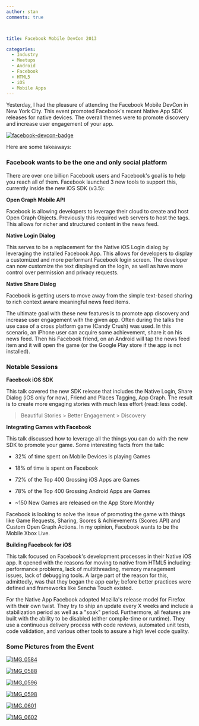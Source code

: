 ```yaml
---
author: stan
comments: true



title: Facebook Mobile DevCon 2013

categories:
  - Industry
  - Meetups
  - Android
  - Facebook
  - HTML5
  - iOS
  - Mobile Apps
---
```


Yesterday, I had the pleasure of attending the Facebook Mobile DevCon in New York City. This event promoted Facebook's recent Native App SDK releases for native devices. The overall themes were to promote discovery and increase user engagement of your app.





[![facebook-devcon-badge](../assets/uploads//2013/04/facebook-devcon-badge-199x300.jpg)](../assets/uploads//2013/04/facebook-devcon-badge.jpg)





Here are some takeaways:





### Facebook wants to be the one and only social platform





There are over one billion Facebook users and Facebook's goal is to help you reach all of them. Facebook launched 3 new tools to support this, currently inside the new iOS SDK (v3.5):





**Open Graph Mobile API**





Facebook is allowing developers to leverage their cloud to create and host Open Graph Objects. Previously this required web servers to host the tags. This allows for richer and structured content in the news feed.





**Native Login Dialog**





This serves to be a replacement for the Native iOS Login dialog by leveraging the installed Facebook App. This allows for developers to display a customized and more performant Facebook login screen. The developer can now customize the text displayed on the login, as well as have more control over permission and privacy requests.





**Native Share Dialog**





Facebook is getting users to move away from the simple text-based sharing to rich context aware meaningful news feed items.





The ultimate goal with these new features is to promote app discovery and increase user engagement with the given app. Often during the talks the use case of a cross platform game (Candy Crush) was used. In this scenario, an iPhone user can acquire some achievement, share it on his news feed. Then his Facebook friend, on an Android will tap the news feed item and it will open the game (or the Google Play store if the app is not installed).





### Notable Sessions





**Facebook iOS SDK**





This talk covered the new SDK release that includes the Native Login, Share Dialog (iOS only for now), Friend and Places Tagging, App Graph. The result is to create more engaging stories with much less effort (read: less code).





> 
  
> 
> Beautiful Stories > Better Engagement > Discovery
> 
> 






**Integrating Games with Facebook**





This talk discussed how to leverage all the things you can do with the new SDK to promote your game. Some interesting facts from the talk:







  * 32% of time spent on Mobile Devices is playing Games


  * 18% of time is spent on Facebook


  * 72% of the Top 400 Grossing iOS Apps are Games


  * 78% of the Top 400 Grossing Android Apps are Games


  * ~150 New Games are released on the App Store Monthly





Facebook is looking to solve the issue of promoting the game with things like Game Requests, Sharing, Scores & Achievements (Scores API) and Custom Open Graph Actions. In my opinion, Facebook wants to be the Mobile Xbox Live.





**Building Facebook for iOS**





This talk focused on Facebook's development processes in their Native iOS app. It opened with the reasons for moving to native from HTML5 including: performance problems, lack of multithreading, memory management issues, lack of debugging tools. A large part of the reason for this, admittedly, was that they began the app early; before better practices were defined and frameworks like Sencha Touch existed.





For the Native App Facebook adopted Mozilla's release model for Firefox with their own twist. They try to ship an update every X weeks and include a stabilization period as well as a "soak" period. Furthermore, all features are built with the ability to be disabled (either compile-time or runtime). They use a continuous delivery process with code reviews, automated unit tests, code validation, and various other tools to assure a high level code quality.





### Some Pictures from the Event





[![IMG_0584](../assets/uploads//2013/04/IMG_0584-262x350.jpg)](../assets/uploads//2013/04/IMG_0584.jpg)





[![IMG_0588](../assets/uploads//2013/04/IMG_0588-225x300.jpg)](../assets/uploads//2013/04/IMG_0588.jpg)





[![IMG_0596](../assets/uploads//2013/04/IMG_0596-300x225.jpg)](../assets/uploads//2013/04/IMG_0596.jpg)





[![IMG_0598](../assets/uploads//2013/04/IMG_0598-225x300.jpg)](../assets/uploads//2013/04/IMG_0598.jpg)





[![IMG_0601](../assets/uploads//2013/04/IMG_0601-225x300.jpg)](../assets/uploads//2013/04/IMG_0601.jpg)





[![IMG_0602](../assets/uploads//2013/04/IMG_0602-225x300.jpg)](../assets/uploads//2013/04/IMG_0602.jpg)



